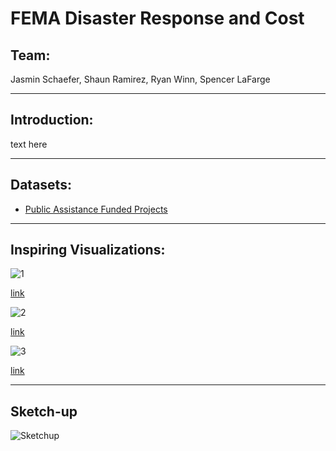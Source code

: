 # FEMA Disaster Response and Cost

## Team: 

Jasmin Schaefer, Shaun Ramirez, Ryan Winn, Spencer LaFarge

---

## Introduction:

text here

---

## Datasets: 
* [Public Assistance Funded Projects](https://www.fema.gov/api/open/v1/PublicAssistanceFundedProjectsDetails.csv)
---

## Inspiring Visualizations:

![1](https://github.com/ryanwinn33/project2/blob/jasminwork/RAW%20Data/Images/1%20visualization.png?raw=true)

[link](http://fema.maps.arcgis.com/apps/webappviewer/index.html?id=9dd1376492c7418dbc57172cbaaaef68)

![2](https://github.com/ryanwinn33/project2/blob/jasminwork/RAW%20Data/Images/2%20visualization.png?raw=true)

[link](https://www.fema.gov/data-visualization-public-assistance-program-summary-obligations)

![3](https://github.com/ryanwinn33/project2/blob/jasminwork/RAW%20Data/Images/3%20visualization.jpg?raw=true)

[link](https://ourworldindata.org/natural-disasters#link-between-poverty-and-deaths-from-natural-disasters)

---

## Sketch-up

![Sketchup](https://github.com/ryanwinn33/project2/blob/jasminwork/RAW%20Data/Images/Sketchup.png?raw=true)